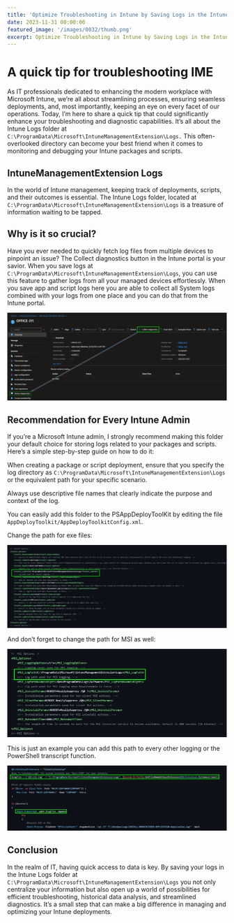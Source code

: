 ```yaml
---
title: 'Optimize Troubleshooting in Intune by Saving Logs in the Intune Logs Folder'
date: 2023-11-31 00:00:00
featured_image: '/images/0032/thumb.png'
excerpt: Optimize Troubleshooting in Intune by Saving Logs in the Intune Logs Folder
---
```


# A quick tip for troubleshooting IME

As IT professionals dedicated to enhancing the modern workplace with Microsoft Intune, we’re all about streamlining processes, ensuring seamless deployments, and, most importantly, keeping an eye on every facet of our operations. Today, I’m here to share a quick tip that could significantly enhance your troubleshooting and diagnostic capabilities. It’s all about the Intune Logs folder at `C:\ProgramData\Microsoft\IntuneManagementExtension\Logs.` This often-overlooked directory can become your best friend when it comes to monitoring and debugging your Intune packages and scripts.

## IntuneManagementExtension Logs
In the world of Intune management, keeping track of deployments, scripts, and their outcomes is essential. The Intune Logs folder, located at `C:\ProgramData\Microsoft\IntuneManagementExtension\Logs` is a treasure of information waiting to be tapped.

## Why is it so crucial?
Have you ever needed to quickly fetch log files from multiple devices to pinpoint an issue? The Collect diagnostics button in the Intune portal is your savior. When you save logs at `C:\ProgramData\Microsoft\IntuneManagementExtension\Logs`, you can use this feature to gather logs from all your managed devices effortlessly. When you save app and script logs here you are able to collect all System logs combined with your logs from one place and you can do that from the Intune portal.

![](/images/0032/1.png)

## Recommendation for Every Intune Admin
If you’re a Microsoft Intune admin, I strongly recommend making this folder your default choice for storing logs related to your packages and scripts. Here’s a simple step-by-step guide on how to do it:

When creating a package or script deployment, ensure that you specify the log directory as `C:\ProgramData\Microsoft\IntuneManagementExtension\Logs` or the equivalent path for your specific scenario.

Always use descriptive file names that clearly indicate the purpose and context of the log.

You can easily add this folder to the PSAppDeployToolKit by editing the file `AppDeployToolkit/AppDeployToolkitConfig.xml`.

Change the path for exe files:

![](/images/0032/2.png)

And don’t forget to change the path for MSI as well:

![](/images/0032/3.png)

This is just an example you can add this path to every other logging or the PowerShell transcript function.

![](/images/0032/4.png)

## Conclusion
In the realm of IT, having quick access to data is key. By saving your logs in the Intune Logs folder at `C:\ProgramData\Microsoft\IntuneManagementExtension\Logs` you not only centralize your information but also open up a world of possibilities for efficient troubleshooting, historical data analysis, and streamlined diagnostics. It’s a small step that can make a big difference in managing and optimizing your Intune deployments.